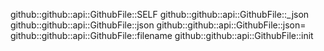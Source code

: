 github::github::api::GithubFile::SELF
github::github::api::GithubFile::_json
github::github::api::GithubFile::json
github::github::api::GithubFile::json=
github::github::api::GithubFile::filename
github::github::api::GithubFile::init
